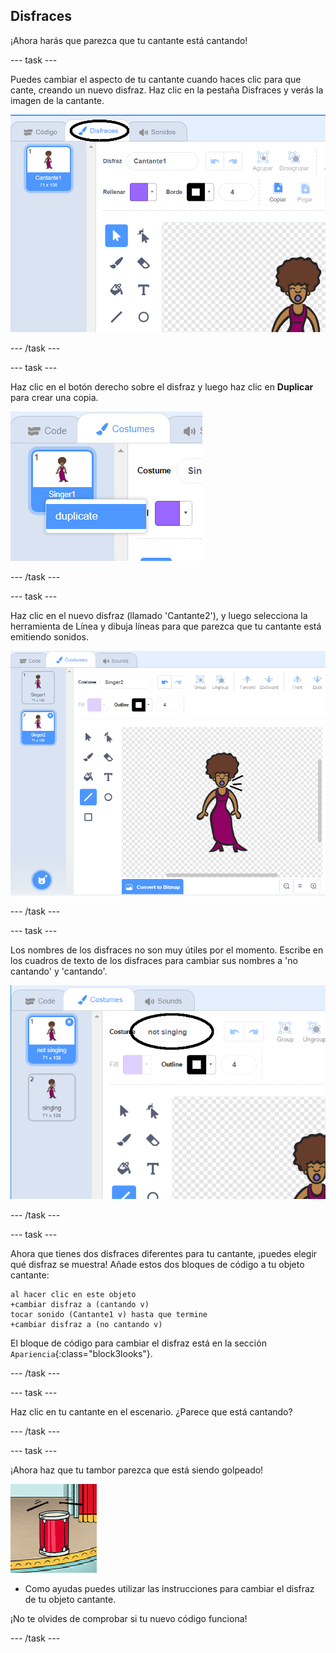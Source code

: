 ## Disfraces

¡Ahora harás que parezca que tu cantante está cantando!

\--- task \---

Puedes cambiar el aspecto de tu cantante cuando haces clic para que cante, creando un nuevo disfraz. Haz clic en la pestaña Disfraces y verás la imagen de la cantante.

![captura de pantalla](images/band-singer-costume-annotated.png)

\--- /task \---

\--- task \---

Haz clic en el botón derecho sobre el disfraz y luego haz clic en **Duplicar** para crear una copia.

![captura de pantalla](images/band-singer-duplicate.png)

\--- /task \---

\--- task \---

Haz clic en el nuevo disfraz (llamado 'Cantante2'), y luego selecciona la herramienta de Línea y dibuja líneas para que parezca que tu cantante está emitiendo sonidos.

![captura de pantalla](images/band-singer-click.png)

\--- /task \---

\--- task \---

Los nombres de los disfraces no son muy útiles por el momento. Escribe en los cuadros de texto de los disfraces para cambiar sus nombres a 'no cantando' y 'cantando'.

![captura de pantalla](images/band-singer-name-annotated.png)

\--- /task \---

\--- task \---

Ahora que tienes dos disfraces diferentes para tu cantante, ¡puedes elegir qué disfraz se muestra! Añade estos dos bloques de código a tu objeto cantante:

```blocks3
al hacer clic en este objeto
+cambiar disfraz a (cantando v)
tocar sonido (Cantante1 v) hasta que termine
+cambiar disfraz a (no cantando v)
```

El bloque de código para cambiar el disfraz está en la sección `Apariencia`{:class="block3looks"}.

\--- /task \---

\--- task \---

Haz clic en tu cantante en el escenario. ¿Parece que está cantando?

\--- /task \---

\--- task \---

¡Ahora haz que tu tambor parezca que está siendo golpeado!

![captura de pantalla](images/band-drum-final.png)

- Como ayudas puedes utilizar las instrucciones para cambiar el disfraz de tu objeto cantante.

¡No te olvides de comprobar si tu nuevo código funciona!

\--- /task \---